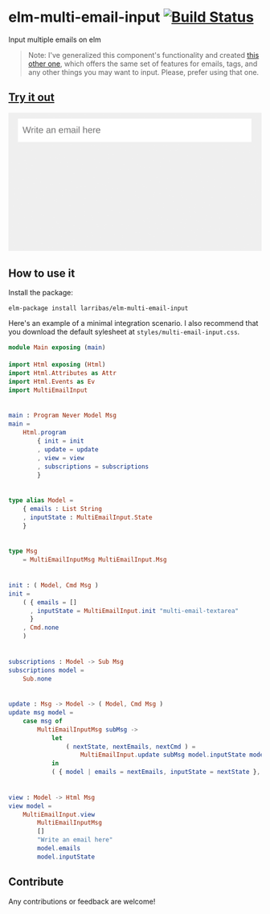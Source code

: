 # elm-multi-email-input [![Build Status](https://travis-ci.org/elm-lang/core.svg?branch=master)](https://travis-ci.org/larribas/elm-multi-email-input)

Input multiple emails on elm

> Note: I've generalized this component's functionality and created [this other one](https://github.com/larribas/elm-multi-input), which offers the same set of features for emails, tags, and any other things you may want to input. Please, prefer using that one.


## [Try it out](https://larribas.github.io/elm-multi-email-input/)

![alt text](https://github.com/larribas/elm-multi-email-input/raw/master/demo/preview.gif "Animated preview for the component")

## How to use it

Install the package:

```
elm-package install larribas/elm-multi-email-input
```

Here's an example of a minimal integration scenario. I also recommend that you download the default sylesheet at `styles/multi-email-input.css`.


```elm
module Main exposing (main)

import Html exposing (Html)
import Html.Attributes as Attr
import Html.Events as Ev
import MultiEmailInput


main : Program Never Model Msg
main =
    Html.program
        { init = init
        , update = update
        , view = view
        , subscriptions = subscriptions
        }


type alias Model =
    { emails : List String
    , inputState : MultiEmailInput.State
    }


type Msg
    = MultiEmailInputMsg MultiEmailInput.Msg


init : ( Model, Cmd Msg )
init =
    ( { emails = []
      , inputState = MultiEmailInput.init "multi-email-textarea"
      }
    , Cmd.none
    )


subscriptions : Model -> Sub Msg
subscriptions model =
    Sub.none


update : Msg -> Model -> ( Model, Cmd Msg )
update msg model =
    case msg of
        MultiEmailInputMsg subMsg ->
            let
                ( nextState, nextEmails, nextCmd ) =
                    MultiEmailInput.update subMsg model.inputState model.emails
            in
            ( { model | emails = nextEmails, inputState = nextState }, Cmd.map MultiEmailInputMsg nextCmd )


view : Model -> Html Msg
view model =
    MultiEmailInput.view
        MultiEmailInputMsg
        []
        "Write an email here"
        model.emails
        model.inputState

```


## Contribute

Any contributions or feedback are welcome!

